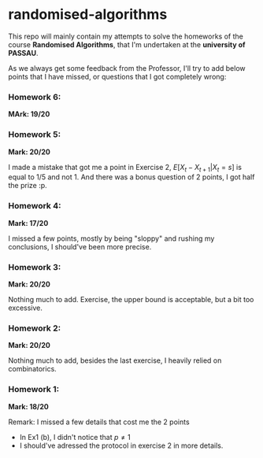 # randomised-algorithms


This repo will mainly contain my attempts to solve the homeworks of the course **Randomised Algorithms**, that I'm undertaken at the **university of PASSAU**.

As we always get some feedback from the Professor, I'll try to add below points that I have missed, or questions that I got completely wrong:

### Homework 6:
**MArk: 19/20**


### Homework 5:
**Mark: 20/20**

I made a mistake that got me a point in Exercise 2, $E[X_t - X_{t+1} | X_t = s]$ is equal to 1/5 and not 1. And there was a bonus question of 2 points, I got half the prize :p.

### Homework 4:
**Mark: 17/20**

I missed a few points, mostly by being "sloppy" and rushing my conclusions, I should've been more precise.
### Homework 3:
**Mark: 20/20**

Nothing much to add. Exercise, the upper bound is acceptable, but a bit too excessive.

### Homework 2:
**Mark: 20/20**

Nothing much to add, besides the last exercise, I heavily relied on combinatorics.

### Homework 1:
**Mark: 18/20**

Remark: I missed a few details that cost me the 2 points
* In Ex1 (b), I didn't notice that $p \neq 1$
* I should've adressed the protocol in exercise 2 in more details.
